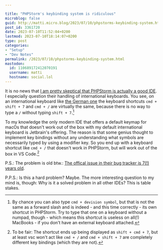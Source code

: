 ```yaml
---

title: "PHPStorm's keybinding system is ridiculous"
microblog: false
guid: http://matti.micro.blog/2023/07/10/phpstorms-keybinding-system.html
post_id: 3361720
date: 2023-07-10T11:52:04+0200
lastmod: 2023-07-10T18:14:07+0200
type: post
categories:
- "Setup"
- "Dev Notes"
permalink: /2023/07/10/phpstorms-keybinding-system.html
mastodon:
  id: 110689172412070191
  username: matti
  hostname: social.lol
---
```

It is no news that [I am pretty skeptical that PHPStorm is actually a good IDE](https://blog.martin-haehnel.de/2022/06/16/ide-troubles-phpstorm.html). I especially question their handling of international keyboards. You see, on an international keyboard like [the German one](https://en.wikipedia.org/wiki/German_keyboard_layout) the keyboard shortcuts `cmd + shift + 7` and `cmd + /` are virtually the same, because there is no way to type a `/` without typing `shift + 7`.[^1]

To my knowledge the only modern IDE that offers a default keymap for macOs that doesn't work out of the box with my default international keyboard is Jetbrain's offering. The reason is that some genius thought to implement key bindings without any understanding what symbols are necessarily typed by using a modifier key. So you end up with a keyboard shortcut like `cmd + /` that doesn't work in PHPStorm, but will work out of the box in VS Code.[^2]

P.S.: The problem is old btw.: [The offical issue in their bug tracker is 7(!) years old](https://youtrack.jetbrains.com/issue/IDEA-165950).

P.P.S.: Is this a hard problem? Maybe. The more interesting question to my mind is, though: Why is it a solved problem in all other IDEs? This is table stakes.

[^1]: By chance you can also type `cmd + devision symbol`, but that is not the same as a forward slash and is indeed - and this time correctly - its own shortcut in PHPStorm. Try to type that one on a keyboard without a numpad, though - which means this shortcut is useless on all(!) MacBooks - if you don't have an external keyboard attached.

[^2]: To be fair: The shortcut ends up being displayed as `shift + cmd + 7`, but at least vsc won't act like `cmd + /` and `cmd + shift + 7` are completely different key bindings (which they are not).
